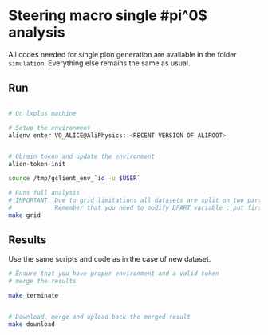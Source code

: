 Steering macro single #pi^0$ analysis
=============================

All codes needed for single pion generation are available in the folder `simulation`. 
Everything else remains the same as usual. 


## Run

```bash

# On lxplus machine

# Setup the environment
alienv enter VO_ALICE@AliPhysics::<RECENT VERSION OF ALIROOT>


# Obrain token and update the environment
alien-token-init

source /tmp/gclient_env_`id -u $USER`

# Runs full analysis
# IMPORTANT: Due to grid limitations all datasets are split on two parts
#            Remember that you need to modify DPART variable : put first or second.
make grid
```

## Results
Use the same scripts and code as in the case of new dataset.


```bash
# Ensure that you have proper environment and a valid token
# merge the results 

make terminate 


# Download, merge and upload back the merged result
make download
```


